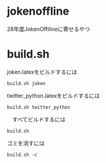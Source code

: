 # jokenoffline

28年度JokenOffilineに寄せるやつ

# build.sh

 joken.latexをビルドするには

```
build.sh joken
```

 twitter\_python.latexをビルドするには

```
build.sh twitter_python
```

　すべてビルドするには
```
build.sh
```

 ゴミを消すには

```
build.sh -c
```
